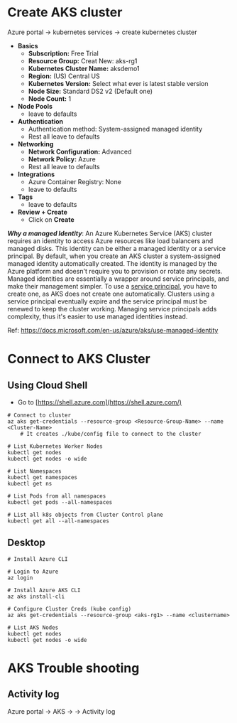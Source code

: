 # Create AKS cluster
Azure portal -> kubernetes services -> create kubernetes cluster

-   **Basics**
    -   **Subscription:** Free Trial
    -   **Resource Group:** Creat New: aks-rg1
    -   **Kubernetes Cluster Name:** aksdemo1
    -   **Region:** (US) Central US
    -   **Kubernetes Version:** Select what ever is latest stable version
    -   **Node Size:** Standard DS2 v2 (Default one)
    -   **Node Count:** 1
-   **Node Pools**
    -   leave to defaults
-   **Authentication**
    -   Authentication method: System-assigned managed identity
    -   Rest all leave to defaults
-   **Networking**
    -   **Network Configuration:** Advanced
    -   **Network Policy:** Azure
    -   Rest all leave to defaults
-   **Integrations**
    -   Azure Container Registry: None
    -   leave to defaults
-   **Tags**
    -   leave to defaults
-   **Review + Create**
    -   Click on **Create**

**_Why a managed Identity_**:
An Azure Kubernetes Service (AKS) cluster requires an identity to access Azure resources like load balancers and managed disks. This identity can be either a managed identity or a service principal. By default, when you create an AKS cluster a system-assigned managed identity automatically created. The identity is managed by the Azure platform and doesn't require you to provision or rotate any secrets.
Managed identities are essentially a wrapper around service principals, and make their management simpler.
To use a [service principal](https://docs.microsoft.com/en-us/azure/aks/kubernetes-service-principal), you have to create one, as AKS does not create one automatically. Clusters using a service principal eventually expire and the service principal must be renewed to keep the cluster working. Managing service principals adds complexity, thus it's easier to use managed identities instead.

Ref: https://docs.microsoft.com/en-us/azure/aks/use-managed-identity

# Connect to AKS Cluster
## Using Cloud Shell
-   Go to [https://shell.azure.com](https://shell.azure.com/)

```
# Connect to cluster
az aks get-credentials --resource-group <Resource-Group-Name> --name <Cluster-Name>
    # It creates ./kube/config file to connect to the cluster

# List Kubernetes Worker Nodes
kubectl get nodes 
kubectl get nodes -o wide

# List Namespaces
kubectl get namespaces
kubectl get ns

# List Pods from all namespaces
kubectl get pods --all-namespaces

# List all k8s objects from Cluster Control plane
kubectl get all --all-namespaces
```

## Desktop
```
# Install Azure CLI

# Login to Azure
az login

# Install Azure AKS CLI
az aks install-cli

# Configure Cluster Creds (kube config)
az aks get-credentials --resource-group <aks-rg1> --name <clustername>

# List AKS Nodes
kubectl get nodes 
kubectl get nodes -o wide
```

# AKS Trouble shooting
## Activity log
Azure portal -> AKS -> <cluster> -> Activity log